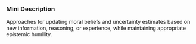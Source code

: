 ### Mini Description

Approaches for updating moral beliefs and uncertainty estimates based on new information, reasoning, or experience, while maintaining appropriate epistemic humility.
